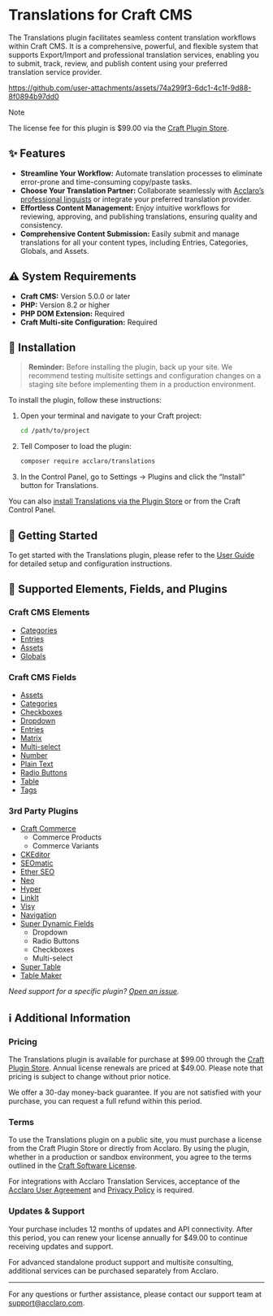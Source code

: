 # Translations for Craft CMS

The Translations plugin facilitates seamless content translation workflows within Craft CMS. It is a comprehensive, powerful, and flexible system that supports Export/Import and professional translation services, enabling you to submit, track, review, and publish content using your preferred translation service provider.

https://github.com/user-attachments/assets/74a299f3-6dc1-4c1f-9d88-8f0894b97dd0

> [!NOTE]
> The license fee for this plugin is $99.00 via the [Craft Plugin Store](https://plugins.craftcms.com/translations?craft5).

## ✨ Features
- **Streamline Your Workflow:** Automate translation processes to eliminate error-prone and time-consuming copy/paste tasks.
- **Choose Your Translation Partner:** Collaborate seamlessly with [Acclaro’s professional linguists](https://www.acclaro.com/services/?utm_campaign=Craft%20Plugin%20Store&utm_source=Craft%20Plugin%20Store%20Listing%20-%20Human%20Translation%20Services&utm_medium=Listing) or integrate your preferred translation provider.
- **Effortless Content Management:** Enjoy intuitive workflows for reviewing, approving, and publishing translations, ensuring quality and consistency.
- **Comprehensive Content Submission:** Easily submit and manage translations for all your content types, including Entries, Categories, Globals, and Assets.

## ⚠️ System Requirements
- **Craft CMS:** Version 5.0.0 or later
- **PHP:** Version 8.2 or higher
- **PHP DOM Extension:** Required
- **Craft Multi-site Configuration:** Required

## 🔌 Installation

> **Reminder:** Before installing the plugin, back up your site. We recommend testing multisite settings and configuration changes on a staging site before implementing them in a production environment.

To install the plugin, follow these instructions:

1. Open your terminal and navigate to your Craft project:

   ```bash
   cd /path/to/project
   ```

2. Tell Composer to load the plugin:

   ```bash
   composer require acclaro/translations
   ```

3. In the Control Panel, go to Settings → Plugins and click the “Install” button for Translations.

You can also [install Translations via the Plugin Store](https://plugins.craftcms.com/translations) or from the Craft Control Panel.

## 🚀 Getting Started

To get started with the Translations plugin, please refer to the [User Guide](./docs/user-guide.md) for detailed setup and configuration instructions.

## 🧩 Supported Elements, Fields, and Plugins

### Craft CMS Elements
- [Categories](https://craftcms.com/docs/5.x/reference/element-types/categories.html)
- [Entries](https://craftcms.com/docs/5.x/reference/element-types/entries.html)
- [Assets](https://craftcms.com/docs/5.x/reference/element-types/assets.html)
- [Globals](https://craftcms.com/docs/5.x/reference/element-types/globals.html)

### Craft CMS Fields
- [Assets](https://craftcms.com/docs/5.x/reference/field-types/assets.html)
- [Categories](https://craftcms.com/docs/5.x/reference/field-types/categories.html)
- [Checkboxes](https://craftcms.com/docs/5.x/reference/field-types/checkboxes.html)
- [Dropdown](https://craftcms.com/docs/5.x/reference/field-types/dropdown.html)
- [Entries](https://craftcms.com/docs/5.x/reference/field-types/entries.html)
- [Matrix](https://craftcms.com/docs/5.x/reference/field-types/matrix.html)
- [Multi-select](https://craftcms.com/docs/5.x/reference/field-types/multi-select.html)
- [Number](https://craftcms.com/docs/5.x/reference/field-types/number.html)
- [Plain Text](https://craftcms.com/docs/5.x/reference/field-types/plain-text.html)
- [Radio Buttons](https://craftcms.com/docs/5.x/reference/field-types/radio-buttons.html)
- [Table](https://craftcms.com/docs/5.x/reference/field-types/table.html)
- [Tags](https://craftcms.com/docs/5.x/reference/element-types/tags.html)

### 3rd Party Plugins
- [Craft Commerce](https://plugins.craftcms.com/commerce?craft5)
  - Commerce Products
  - Commerce Variants
- [CKEditor](https://plugins.craftcms.com/ckeditor?craft5)
- [SEOmatic](https://plugins.craftcms.com/seomatic?craft5)
- [Ether SEO](https://plugins.craftcms.com/seo?craft5)
- [Neo](https://plugins.craftcms.com/neo?craft5)
- [Hyper](https://plugins.craftcms.com/hyper?craft5)
- [LinkIt](https://plugins.craftcms.com/linkit?craft5)
- [Visy](https://plugins.craftcms.com/vizy?craft5)
- [Navigation](https://plugins.craftcms.com/navigation?craft5)
- [Super Dynamic Fields](https://plugins.craftcms.com/super-dynamic-fields?craft5)
  - Dropdown
  - Radio Buttons
  - Checkboxes
  - Multi-select
- [Super Table](https://plugins.craftcms.com/super-table?craft5)
- [Table Maker](https://plugins.craftcms.com/tablemaker?craft5)

*Need support for a specific plugin? [Open an issue](https://github.com/AcclaroInc/craft-translations/issues/new).*

## ℹ️ Additional Information

### Pricing
The Translations plugin is available for purchase at $99.00 through the [Craft Plugin Store](https://plugins.craftcms.com/translations?craft5). Annual license renewals are priced at $49.00. Please note that pricing is subject to change without prior notice.

We offer a 30-day money-back guarantee. If you are not satisfied with your purchase, you can request a full refund within this period.

### Terms
To use the Translations plugin on a public site, you must purchase a license from the Craft Plugin Store or directly from Acclaro. By using the plugin, whether in a production or sandbox environment, you agree to the terms outlined in the [Craft Software License](https://craftcms.github.io/license/).

For integrations with Acclaro Translation Services, acceptance of the [Acclaro User Agreement](https://my.acclaro.com/pages/useragreement) and [Privacy Policy](https://www.acclaro.com/privacy-policy/) is required.

### Updates & Support
Your purchase includes 12 months of updates and API connectivity. After this period, you can renew your license annually for $49.00 to continue receiving updates and support.

For advanced standalone product support and multisite consulting, additional services can be purchased separately from Acclaro.

---

For any questions or further assistance, please contact our support team at support@acclaro.com.
